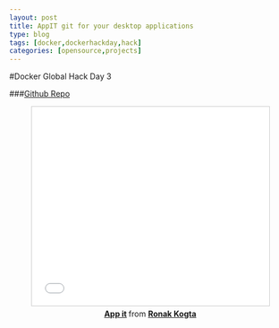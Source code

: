 ```yaml
---
layout: post
title: AppIT git for your desktop applications
type: blog
tags: [docker,dockerhackday,hack]
categories: [opensource,projects]
---
```

#Docker Global Hack Day 3

###[Github Repo](https://github.com/docker/global-hack-day-3/tree/master/appit)
<center>
<iframe src="//www.slideshare.net/slideshow/embed_code/key/4wx5rLLvDRXq2s" width="425" height="355" frameborder="0" marginwidth="0" marginheight="0" scrolling="no" style="border:1px solid #CCC; border-width:1px; margin-bottom:5px; max-width: 100%;" allowfullscreen align="center"> </iframe> <div style="margin-bottom:5px"> <strong> <a href="//www.slideshare.net/rixor786/app-it" title="App it" target="_blank">App it</a> </strong> from <strong><a href="//www.slideshare.net/rixor786" target="_blank">Ronak Kogta</a></strong> </div>
</center>

